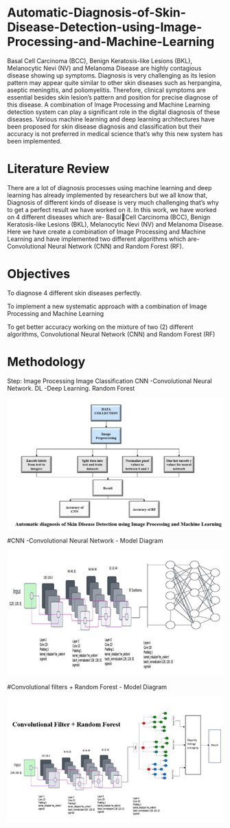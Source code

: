 # Automatic-Diagnosis-of-Skin-Disease-Detection-using-Image-Processing-and-Machine-Learning
Basal Cell Carcinoma (BCC), Benign Keratosis-like Lesions (BKL), Melanocytic Nevi (NV) and Melanoma Disease are highly contagious disease showing up symptoms. Diagnosis is very challenging as its lesion pattern may appear quite similar to other skin diseases such as herpangina, aseptic meningitis, and poliomyelitis. Therefore, clinical symptoms are essential besides skin lesion’s pattern and position for precise diagnose of this disease. A combination of Image Processing and Machine Learning detection system can play a significant role in the digital diagnosis of these diseases. Various machine learning and deep learning architectures have been proposed for skin disease diagnosis and classification but their accuracy is not preferred in medical science that’s why this new system has been implemented. 
# Literature Review
There are a lot of diagnosis processes using machine learning and deep learning has already implemented by researchers but we all know that, Diagnosis of different kinds of disease is very much challenging that’s why to get a perfect result we have worked on it. In this work, we have worked on 4 different diseases which are- BasalCell Carcinoma (BCC), Benign Keratosis-like Lesions (BKL), Melanocytic Nevi (NV) and Melanoma Disease. 
Here we have create a combination of Image Processing and Machine Learning  and have implemented two different algorithms which are- Convolutional Neural Network (CNN) and Random Forest (RF). 
# Objectives
To diagnose 4 different skin diseases perfectly. 

To implement a new systematic approach with a combination of Image Processing and Machine Learning 

To get better accuracy working on the mixture of two (2) different algorithms, Convolutional Neural Network (CNN) and Random Forest (RF) 

# Methodology
Step:
Image Processing
Image Classification
CNN -Convolutional Neural Network.
DL -Deep Learning.
Random Forest

![Screenshot](Capture-0.JPG)


#CNN -Convolutional Neural Network - Model Diagram

![CNN](CNN.JPG)

#Convolutional filters + Random Forest - Model Diagram

![CRF](CRF.png)